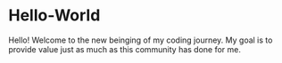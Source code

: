 # Hello-World

Hello! Welcome to the new beinging of my coding journey. My goal is to provide value just as much as this community has done for me.
